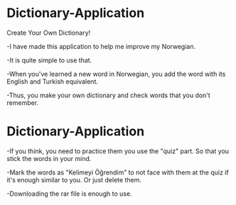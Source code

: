 # Dictionary-Application
Create Your Own Dictionary!

-I have made this application to 
help me improve my Norwegian. 

-It is quite simple to use that.

-When you've learned a new word in Norwegian, you 
add the word with its English and Turkish equivalent.

-Thus, you make your own dictionary and check words 
that you don't remember.
# Dictionary-Application
-If you think, you need to practice them you use the "quiz" part. 
So that you stick the words in your mind.

-Mark the words as "Kelimeyi Öğrendim" to not face with them 
at the quiz if it's enough similar to you. Or just delete them.

-Downloading the rar file is enough to use.
